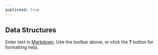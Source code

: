 ```yaml
---
published: true
---
```

## Data Structures

Enter text in [Markdown](http://daringfireball.net/projects/markdown/). Use the toolbar above, or click the **?** button for formatting help.
